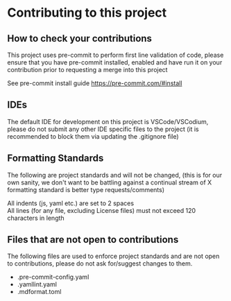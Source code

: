 # Contributing to this project

## How to check your contributions

This project uses pre-commit to perform first line validation of code, please ensure that you have pre-commit installed,
enabled and have run it on your contribution prior to requesting a merge into this project

See pre-commit install guide <https://pre-commit.com/#install>

## IDEs

The default IDE for development on this project is VSCode/VSCodium, please do not submit any other IDE specific files to
the project (it is recommended to block them via updating the .gitignore file)

## Formatting Standards

The following are project standards and will not be changed, (this is for our own sanity, we don't want to be battling
against a continual stream of X formatting standard is better type requests/comments)

All indents (js, yaml etc.) are set to 2 spaces\
All lines (for any file, excluding License files) must not exceed 120 characters in length

## Files that are not open to contributions

The following files are used to enforce project standards and are not open to contributions, please do not ask
for/suggest changes to them.

- .pre-commit-config.yaml
- .yamllint.yaml
- .mdformat.toml

